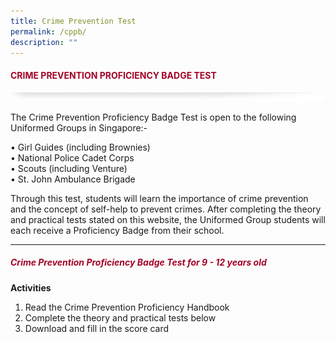 ```yaml
---
title: Crime Prevention Test
permalink: /cppb/
description: ""
---
```

#### <font style="color:#a20427;">CRIME PREVENTION PROFICIENCY BADGE TEST</font>

![](/images/About/header-border.png)

The Crime Prevention Proficiency Badge Test is open to the following Uniformed Groups in Singapore:-

• Girl Guides (including Brownies)  
• National Police Cadet Corps  
• Scouts (including Venture)  
• St. John Ambulance Brigade

Through this test, students will learn the importance of crime prevention and the concept of self-help to prevent crimes. After completing the theory and practical tests stated on this website, the Uniformed Group students will each receive a Proficiency Badge from their school.

<hr>

##### <font style="color:#a20427;">Crime Prevention Proficiency Badge Test for 9 - 12 years old</font>

**Activities**

1. Read the Crime Prevention Proficiency Handbook
2. Complete the theory and practical tests below
3. Download and fill in the score card